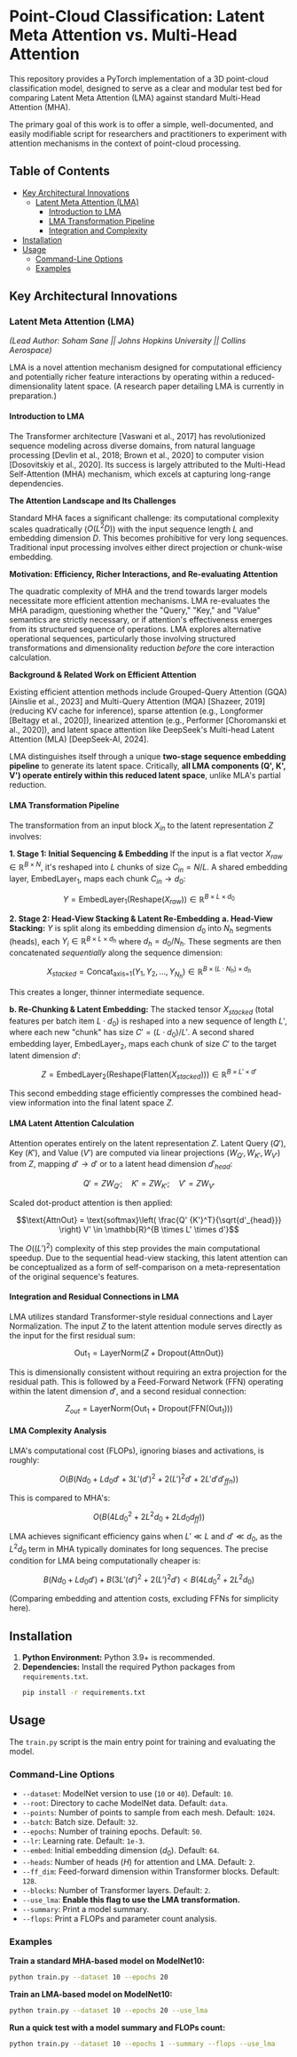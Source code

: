 # Point-Cloud Classification: Latent Meta Attention vs. Multi-Head Attention

This repository provides a PyTorch implementation of a 3D point-cloud classification model, designed to serve as a clear and modular test bed for comparing Latent Meta Attention (LMA) against standard Multi-Head Attention (MHA).

The primary goal of this work is to offer a simple, well-documented, and easily modifiable script for researchers and practitioners to experiment with attention mechanisms in the context of point-cloud processing.

## Table of Contents
*   [Key Architectural Innovations](#key-architectural-innovations)
    *   [Latent Meta Attention (LMA)](#latent-meta-attention-lma)
        *   [Introduction to LMA](#introduction-to-lma)
        *   [LMA Transformation Pipeline](#lma-transformation-pipeline)
        *   [Integration and Complexity](#integration-and-complexity)
*   [Installation](#installation)
*   [Usage](#usage)
    *   [Command-Line Options](#command-line-options)
    *   [Examples](#examples)

## Key Architectural Innovations

### Latent Meta Attention (LMA)
*(Lead Author: Soham Sane || Johns Hopkins University || Collins Aerospace)*

LMA is a novel attention mechanism designed for computational efficiency and potentially richer feature interactions by operating within a reduced-dimensionality latent space. (A research paper detailing LMA is currently in preparation.)

#### Introduction to LMA

The Transformer architecture [Vaswani et al., 2017] has revolutionized sequence modeling across diverse domains, from natural language processing [Devlin et al., 2018; Brown et al., 2020] to computer vision [Dosovitskiy et al., 2020]. Its success is largely attributed to the Multi-Head Self-Attention (MHA) mechanism, which excels at capturing long-range dependencies.

**The Attention Landscape and Its Challenges**

Standard MHA faces a significant challenge: its computational complexity scales quadratically ($O(L^2 D)$) with the input sequence length $L$ and embedding dimension $D$. This becomes prohibitive for very long sequences. Traditional input processing involves either direct projection or chunk-wise embedding.

**Motivation: Efficiency, Richer Interactions, and Re-evaluating Attention**

The quadratic complexity of MHA and the trend towards larger models necessitate more efficient attention mechanisms. LMA re-evaluates the MHA paradigm, questioning whether the "Query," "Key," and "Value" semantics are strictly necessary, or if attention's effectiveness emerges from its structured sequence of operations. LMA explores alternative operational sequences, particularly those involving structured transformations and dimensionality reduction *before* the core interaction calculation.

**Background & Related Work on Efficient Attention**

Existing efficient attention methods include Grouped-Query Attention (GQA) [Ainslie et al., 2023] and Multi-Query Attention (MQA) [Shazeer, 2019] (reducing KV cache for inference), sparse attention (e.g., Longformer [Beltagy et al., 2020]), linearized attention (e.g., Performer [Choromanski et al., 2020]), and latent space attention like DeepSeek's Multi-head Latent Attention (MLA) [DeepSeek-AI, 2024].

LMA distinguishes itself through a unique **two-stage sequence embedding pipeline** to generate its latent space. Critically, **all LMA components (Q', K', V') operate entirely within this reduced latent space**, unlike MLA's partial reduction.

#### LMA Transformation Pipeline

The transformation from an input block $X_{in}$ to the latent representation $Z$ involves:

**1. Stage 1: Initial Sequencing & Embedding**
If the input is a flat vector $X_{raw} \in \mathbb{R}^{B \times N}$, it's reshaped into $L$ chunks of size $C_{in} = N / L$. A shared embedding layer, $\text{EmbedLayer}_1$, maps each chunk $C_{in} \rightarrow d_0$:
```math
Y = \text{EmbedLayer}_1(\text{Reshape}(X_{raw})) \in \mathbb{R}^{B \times L \times d_0}
```

**2. Stage 2: Head-View Stacking & Latent Re-Embedding**
   **a. Head-View Stacking:** $Y$ is split along its embedding dimension $d_0$ into $N_h$ segments (heads), each $Y_i \in \mathbb{R}^{B \times L \times d_h}$ where $d_h = d_0 / N_h$. These segments are then concatenated *sequentially* along the sequence dimension:
   ```math
   X_{stacked} = \text{Concat}_{\text{axis=1}} (Y_1, Y_2, ..., Y_{N_h}) \in \mathbb{R}^{B \times (L \cdot N_h) \times d_h}
   ```
   This creates a longer, thinner intermediate sequence.

   **b. Re-Chunking & Latent Embedding:** The stacked tensor $X_{stacked}$ (total features per batch item $L \cdot d_0$) is reshaped into a new sequence of length $L'$, where each new "chunk" has size $C' = (L \cdot d_0) / L'$. A second shared embedding layer, $\text{EmbedLayer}_2$, maps each chunk of size $C'$ to the target latent dimension $d'$:
   ```math
   Z = \text{EmbedLayer}_2(\text{Reshape}(\text{Flatten}(X_{stacked}))) \in \mathbb{R}^{B \times L' \times d'}
   ```
   This second embedding stage efficiently compresses the combined head-view information into the final latent space $Z$.

#### LMA Latent Attention Calculation
Attention operates entirely on the latent representation $Z$. Latent Query ($Q'$), Key ($K'$), and Value ($V'$) are computed via linear projections ($W_{Q'}, W_{K'}, W_{V'}$) from $Z$, mapping $d' \rightarrow d'$ or to a latent head dimension $d'_{head}$:
```math
Q' = Z W_{Q'}; \quad K' = Z W_{K'}; \quad V' = Z W_{V'}
```
Scaled dot-product attention is then applied:
```math
\text{AttnOut} = \text{softmax}\left( \frac{Q' {K'}^T}{\sqrt{d'_{head}}} \right) V' \in \mathbb{R}^{B \times L' \times d'}
```
The $O((L')^2)$ complexity of this step provides the main computational speedup. Due to the sequential head-view stacking, this latent attention can be conceptualized as a form of self-comparison on a meta-representation of the original sequence's features.

#### Integration and Residual Connections in LMA
LMA utilizes standard Transformer-style residual connections and Layer Normalization. The input $Z$ to the latent attention module serves directly as the input for the first residual sum:
```math
\text{Out}_1 = \text{LayerNorm}(Z + \text{Dropout}(\text{AttnOut}))
```
This is dimensionally consistent without requiring an extra projection for the residual path. This is followed by a Feed-Forward Network (FFN) operating within the latent dimension $d'$, and a second residual connection:
```math
Z_{out} = \text{LayerNorm}(\text{Out}_1 + \text{Dropout}(\text{FFN}(\text{Out}_1)))
```

#### LMA Complexity Analysis
LMA's computational cost (FLOPs), ignoring biases and activations, is roughly:
```math
O(B (N d_0 + L d_0 d' + 3 L' (d')^2 + 2 (L')^2 d' + 2 L' d' d'_{ffn}))
```
This is compared to MHA's:
```math
O(B (4 L d_0^2 + 2 L^2 d_0 + 2 L d_0 d_{ff}))
```
LMA achieves significant efficiency gains when $L' \ll L$ and $d' \ll d_0$, as the $L^2 d_0$ term in MHA typically dominates for long sequences.
The precise condition for LMA being computationally cheaper is:
```math
B (N d_0 + L d_0 d') + B (3 L' (d')^2 + 2 (L')^2 d') < B (4 L d_0^2 + 2 L^2 d_0)
```
(Comparing embedding and attention costs, excluding FFNs for simplicity here).

## Installation

1.  **Python Environment:** Python 3.9+ is recommended.
2.  **Dependencies:** Install the required Python packages from `requirements.txt`.
    ```bash
    pip install -r requirements.txt
    ```

## Usage

The `train.py` script is the main entry point for training and evaluating the model.

### Command-Line Options

*   `--dataset`: ModelNet version to use (`10` or `40`). Default: `10`.
*   `--root`: Directory to cache ModelNet data. Default: `data`.
*   `--points`: Number of points to sample from each mesh. Default: `1024`.
*   `--batch`: Batch size. Default: `32`.
*   `--epochs`: Number of training epochs. Default: `50`.
*   `--lr`: Learning rate. Default: `1e-3`.
*   `--embed`: Initial embedding dimension ($d_0$). Default: `64`.
*   `--heads`: Number of heads ($H$) for attention and LMA. Default: `2`.
*   `--ff_dim`: Feed-forward dimension within Transformer blocks. Default: `128`.
*   `--blocks`: Number of Transformer layers. Default: `2`.
*   `--use_lma`: **Enable this flag to use the LMA transformation.**
*   `--summary`: Print a model summary.
*   `--flops`: Print a FLOPs and parameter count analysis.

### Examples

**Train a standard MHA-based model on ModelNet10:**
```bash
python train.py --dataset 10 --epochs 20
```

**Train an LMA-based model on ModelNet10:**
```bash
python train.py --dataset 10 --epochs 20 --use_lma
```

**Run a quick test with a model summary and FLOPs count:**
```bash
python train.py --dataset 10 --epochs 1 --summary --flops --use_lma
```
